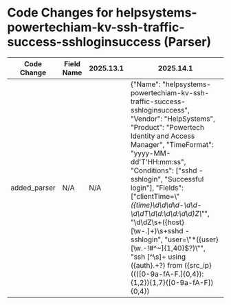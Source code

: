 # Code Changes for helpsystems-powertechiam-kv-ssh-traffic-success-sshloginsuccess (Parser)

| Code Change | Field Name | 2025.13.1 | 2025.14.1 |
|-------------|------------|-----------|------------|
| added_parser | N/A | N/A | {"Name": "helpsystems-powertechiam-kv-ssh-traffic-success-sshloginsuccess", "Vendor": "HelpSystems", "Product": "Powertech Identity and Access Manager", "TimeFormat": "yyyy-MM-dd'T'HH:mm:ss", "Conditions": ["sshd - sshlogin", "Successful login"], "Fields": ["clientTime=\\"*({time}\d\d\d\d\-\d\d\-\d\dT\d\d:\d\d:\d\d)Z\\"*", "\d\dZ\s+({host}[\w\-.]+)\s+sshd - sshlogin", "user=\\"*({user}[\w\.\-\!\#\^\~]{1,40}\$?)\\"", "ssh [^\s]+ using ({auth}.+?) from ({src_ip}((([0-9a-fA-F.]{0,4}):{1,2}){1,7}([0-9a-fA-F]){0,4})|(((25[0-5]|(2[0-4]|1\d|[0-9]|)\d)\.?\b){4}))(:({src_port}\d+))?", "({event_code}ssh)"], "DupFields": ["host->dest_host"], "ParserVersion": "v1.0.0"} |